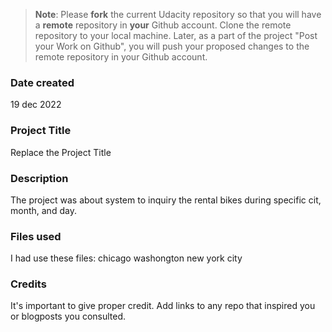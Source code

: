 >**Note**: Please **fork** the current Udacity repository so that you will have a **remote** repository in **your** Github account. Clone the remote repository to your local machine. Later, as a part of the project "Post your Work on Github", you will push your proposed changes to the remote repository in your Github account.

### Date created
19 dec 2022

### Project Title
Replace the Project Title

### Description
The project was about system to inquiry the rental bikes during specific cit, month, and day.

### Files used
I had use these files:
chicago
washongton
new york city

### Credits
It's important to give proper credit. Add links to any repo that inspired you or blogposts you consulted.

